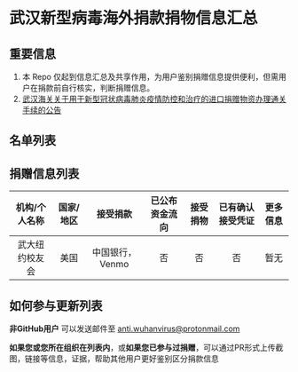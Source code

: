 # 武汉新型病毒海外捐款捐物信息汇总
## 重要信息
1. 本 Repo 仅起到信息汇总及共享作用，为用户鉴别捐赠信息提供便利，但需用户在捐款前自行核实，判断捐赠信息。
2. [武汉海关关于用于新型冠状病毒肺炎疫情防控和治疗的进口捐赠物资办理通关手续的公告](http://www.customs.gov.cn/wuhan_customs/506378/506379/2851956/index.html)

## 名单列表

捐赠信息列表
---
|机构/个人名称|国家/地区|接受捐款|已公布资金流向|接受捐物|已有确认接受凭证|更多信息|
|:---:|:---:|:---:|:---:|:---:|:---:|:---:|
|武大纽约校友会|美国|中国银行，Venmo|否|否|否|暂无|


## 如何参与更新列表
**非GitHub用户** 可以发送邮件至 anti.wuhanvirus@protonmail.com

**如果您或您所在组织在列表内**，或**如果您已参与过捐赠**，可以通过PR形式上传截图，链接等信息，证据，帮助其他用户更好鉴别区分捐款信息
